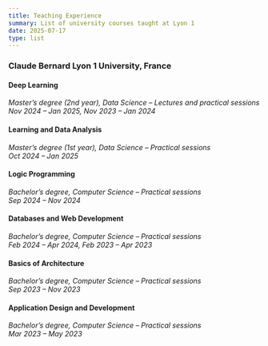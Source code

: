 ```yaml
---
title: Teaching Experience
summary: List of university courses taught at Lyon 1
date: 2025-07-17
type: list
---
```



### Claude Bernard Lyon 1 University, France

#### Deep Learning
  *Master’s degree (2nd year), Data Science – Lectures and practical sessions*  
  _Nov 2024 – Jan 2025, Nov 2023 – Jan 2024_

#### Learning and Data Analysis
  *Master’s degree (1st year), Data Science – Practical sessions*  
  _Oct 2024 – Jan 2025_

#### Logic Programming
  *Bachelor’s degree, Computer Science – Practical sessions*  
  _Sep 2024 – Nov 2024_

#### Databases and Web Development
  *Bachelor’s degree, Computer Science – Practical sessions*  
  _Feb 2024 – Apr 2024, Feb 2023 – Apr 2023_

#### Basics of Architecture 
  *Bachelor’s degree, Computer Science – Practical sessions*  
  _Sep 2023 – Nov 2023_

#### Application Design and Development 
  *Bachelor’s degree, Computer Science – Practical sessions*  
  _Mar 2023 – May 2023_
